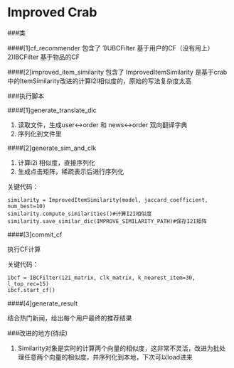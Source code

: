 Improved Crab
===

###类

####[1]cf_recommender
包含了
1)UBCFilter 基于用户的CF（没有用上）
2)IBCFilter 基于物品的CF

####[2]improved_item_similarity
包含了
ImprovedItemSimilarity
是基于crab中的ItemSimilarity改进的计算I2I相似度的，原始的写法复杂度太高

###执行脚本

####[1]generate_translate_dic

1. 读取文件，生成user<->order 和 news<->order 双向翻译字典
2. 序列化到文件里

####[2]generate_sim_and_clk

1. 计算i2i 相似度，直接序列化
2. 生成点击矩阵，稀疏表示后进行序列化

关键代码：

    similarity = ImprovedItemSimilarity(model, jaccard_coefficient, num_best=10)
    similarity.compute_similarities()#计算I2I相似度
    similarity.save_similar_dic(IMPROVE_SIMILARITY_PATH)#保存I2I矩阵

####[3]commit_cf

执行CF计算

关键代码：

    ibcf = IBCFilter(i2i_matrix, clk_matrix, k_nearest_item=30, l_top_rec=15)
    ibcf.start_cf()


####[4]generate_result

结合热门新闻，给出每个用户最终的推荐结果


###改进的地方(待续)

1. Similarity对象是实时的计算两个向量的相似度，这非常不灵活，改进为批处理任意两个向量的相似度，并序列化到本地，下次可以load进来


